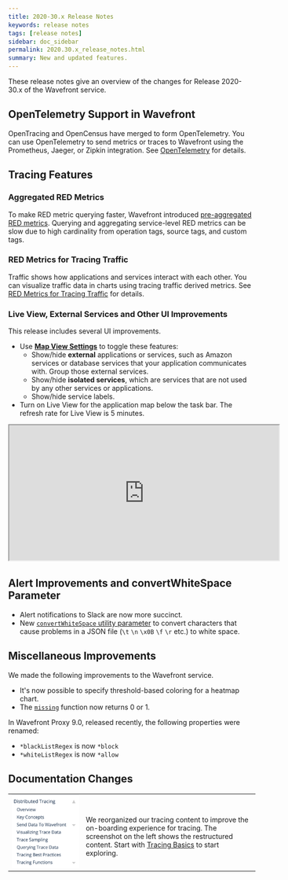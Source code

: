 ```yaml
---
title: 2020-30.x Release Notes
keywords: release notes
tags: [release notes]
sidebar: doc_sidebar
permalink: 2020.30.x_release_notes.html
summary: New and updated features.
---
```


These release notes give an overview of the changes for Release 2020-30.x of the Wavefront service.

## OpenTelemetry Support in Wavefront

OpenTracing and OpenCensus have merged to form OpenTelemetry. You can use OpenTelemetry to send metrics or traces to Wavefront using the Prometheus, Jaeger, or Zipkin integration. See [OpenTelemetry](opentelemetry.html) for details.

## Tracing Features

### Aggregated RED Metrics

To make RED metric querying faster, Wavefront introduced [pre-aggregated RED metrics](/trace_data_details.html#aggregated-red-metrics).  Querying and aggregating service-level RED metrics can be slow due to high cardinality from operation tags, source tags, and custom tags.

### RED Metrics for Tracing Traffic

Traffic shows how applications and services interact with each other. You can visualize traffic data in charts using tracing traffic derived metrics. See [RED Metrics for Tracing Traffic](trace_data_details.html#red-metrics-for-tracing-traffic) for details.

### Live View, External Services and Other UI Improvements

This release includes several UI improvements.

* Use [**Map View Settings**](/tracing_ui_overview.html#application-map-beta) to toggle these features:
  - Show/hide **external** applications or services, such as Amazon services or database services that your application communicates with. Group those external services.
  - Show/hide **isolated services**, which are services that are not used by any other services or applications.
  - Show/hide service labels.
* Turn on Live View for the application map below the task bar. The refresh rate for Live View is 5 minutes.

<iframe src="https://bcove.video/34vKPYb" width="550" height="275" allowfullscreen="true" alt="application map settings"></iframe>


## Alert Improvements and convertWhiteSpace Parameter

* Alert notifications to Slack are now more succinct.
* New [`convertWhiteSpace` utility parameter](alert_target_customizing.html#utility-functions-for-readability) to convert characters that cause problems in a JSON file (`\t` `\n` `\x0B` `\f` `\r` etc.) to white space.

## Miscellaneous Improvements

We made the following improvements to the Wavefront service.

* It's now possible to specify threshold-based coloring for a heatmap chart.
* The [`missing`](ts_missing.html) function now returns 0 or 1.


In Wavefront Proxy 9.0, released recently, the following properties were renamed:

* `*blackListRegex` is now `*block`
* `*whiteListRegex` is now `*allow`


## Documentation Changes

<table style="width: 100%;">
<tbody>
<tr><td width="30%"><img src="/images/tracing_toc.png" alt="Table of contents screenshot"></td>
<td width="70%" markdown="span"><br>

We reorganized our tracing content to improve the on-boarding experience for tracing. The screenshot on the left shows the restructured content. Start with <a href="tracing_basics.html">Tracing Basics</a> to start exploring.</td>

</tr>
</tbody>
</table>
